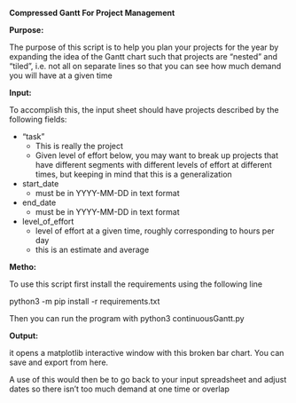 **Compressed Gantt For Project Management**

**Purpose:**

The purpose of this script is to help you plan your projects for the year by expanding the idea of the Gantt chart such that projects are “nested” and “tiled”, i.e. not all on separate lines so that you can see how much demand you will have at a given time

**Input:**

To accomplish this, the input sheet should have projects described by the following fields:

- “task”
  - This is really the project
  - Given level of effort below, you may want to break up projects that have different segments with different levels of effort at different times, but keeping in mind that this is a generalization
- start_date
  - must be in YYYY-MM-DD in text format
- end_date
  - must be in YYYY-MM-DD in text format
- level_of_effort
  - level of effort at a given time, roughly corresponding to hours per day
  - this is an estimate and average

**Metho:**

To use this script first install the requirements using the following line

python3 -m pip install -r requirements.txt

Then you can run the program with python3 continuousGantt.py

**Output:**

it opens a matplotlib interactive window with this broken bar chart. You can save and export from here.

A use of this would then be to go back to your input spreadsheet and adjust dates so there isn’t too much demand at one time or overlap